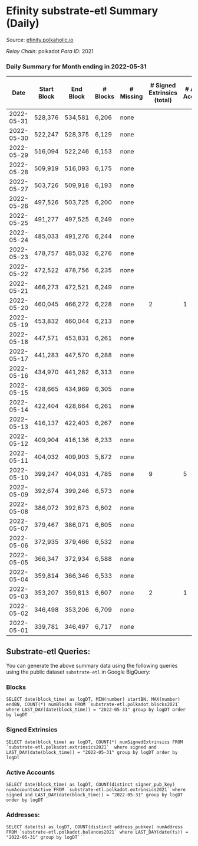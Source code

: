 # Efinity substrate-etl Summary (Daily)

_Source_: [efinity.polkaholic.io](https://efinity.polkaholic.io)

*Relay Chain*: polkadot
*Para ID*: 2021



### Daily Summary for Month ending in 2022-05-31


| Date | Start Block | End Block | # Blocks | # Missing | # Signed Extrinsics (total) | # Active Accounts | # Addresses with Balances | # Events | # Transfers | # XCM Transfers In | # XCM Transfers Out |
| ---- | ----------- | --------- | -------- | --------- | --------------------------- | ----------------- | ------------------------- | -------- | ----------- | ------------------ | ------------------- |
| 2022-05-31 | 528,376 | 534,581 | 6,206 | none  |  |  | 10 | 18,638 |   |   |   |
| 2022-05-30 | 522,247 | 528,375 | 6,129 | none  |  |  | 10 | 18,407 |   |   |   |
| 2022-05-29 | 516,094 | 522,246 | 6,153 | none  |  |  | 10 | 18,483 |   |   |   |
| 2022-05-28 | 509,919 | 516,093 | 6,175 | none  |  |  | 10 | 18,547 |   |   |   |
| 2022-05-27 | 503,726 | 509,918 | 6,193 | none  |  |  | 10 | 18,599 |   |   |   |
| 2022-05-26 | 497,526 | 503,725 | 6,200 | none  |  |  | 10 | 18,620 |   |   |   |
| 2022-05-25 | 491,277 | 497,525 | 6,249 | none  |  |  | 10 | 18,769 |   |   |   |
| 2022-05-24 | 485,033 | 491,276 | 6,244 | none  |  |  | 10 | 18,752 |   |   |   |
| 2022-05-23 | 478,757 | 485,032 | 6,276 | none  |  |  | 10 | 18,850 |   |   |   |
| 2022-05-22 | 472,522 | 478,756 | 6,235 | none  |  |  | 10 | 18,725 |   |   |   |
| 2022-05-21 | 466,273 | 472,521 | 6,249 | none  |  |  | 10 | 18,767 |   |   |   |
| 2022-05-20 | 460,045 | 466,272 | 6,228 | none  | 2 | 1 | 10 | 18,722 |   |   |   |
| 2022-05-19 | 453,832 | 460,044 | 6,213 | none  |  |  | 8 | 18,659 |   |   |   |
| 2022-05-18 | 447,571 | 453,831 | 6,261 | none  |  |  | 8 | 18,805 |   |   |   |
| 2022-05-17 | 441,283 | 447,570 | 6,288 | none  |  |  | 8 | 18,884 |   |   |   |
| 2022-05-16 | 434,970 | 441,282 | 6,313 | none  |  |  | 8 | 18,961 |   |   |   |
| 2022-05-15 | 428,665 | 434,969 | 6,305 | none  |  |  |  | 18,935 |   |   |   |
| 2022-05-14 | 422,404 | 428,664 | 6,261 | none  |  |  | 8 | 18,803 |   |   |   |
| 2022-05-13 | 416,137 | 422,403 | 6,267 | none  |  |  | 8 | 18,823 |   |   |   |
| 2022-05-12 | 409,904 | 416,136 | 6,233 | none  |  |  | 8 | 18,719 |   |   |   |
| 2022-05-11 | 404,032 | 409,903 | 5,872 | none  |  |  | 8 | 17,636 |   |   |   |
| 2022-05-10 | 399,247 | 404,031 | 4,785 | none  | 9 | 5 |  | 14,406 | 4 ($11.16) |   |   |
| 2022-05-09 | 392,674 | 399,246 | 6,573 | none  |  |  | 4 | 19,741 |   |   |   |
| 2022-05-08 | 386,072 | 392,673 | 6,602 | none  |  |  | 4 | 19,828 |   |   |   |
| 2022-05-07 | 379,467 | 386,071 | 6,605 | none  |  |  | 4 | 19,837 |   |   |   |
| 2022-05-06 | 372,935 | 379,466 | 6,532 | none  |  |  | 4 | 19,618 |   |   |   |
| 2022-05-05 | 366,347 | 372,934 | 6,588 | none  |  |  | 4 | 19,786 |   |   |   |
| 2022-05-04 | 359,814 | 366,346 | 6,533 | none  |  |  | 4 | 19,621 |   |   |   |
| 2022-05-03 | 353,207 | 359,813 | 6,607 | none  | 2 | 1 | 4 | 19,856 |   |   |   |
| 2022-05-02 | 346,498 | 353,206 | 6,709 | none  |  |  | 3 | 20,160 |   |   |   |
| 2022-05-01 | 339,781 | 346,497 | 6,717 | none  |  |  | 3 | 20,184 |   |   |   |

## Substrate-etl Queries:
You can generate the above summary data using the following queries using the public dataset `substrate-etl` in Google BigQuery:


### Blocks
```
SELECT date(block_time) as logDT, MIN(number) startBN, MAX(number) endBN, COUNT(*) numBlocks FROM `substrate-etl.polkadot.blocks2021`  where LAST_DAY(date(block_time)) = "2022-05-31" group by logDT order by logDT
```


### Signed Extrinsics
```
SELECT date(block_time) as logDT, COUNT(*) numSignedExtrinsics FROM `substrate-etl.polkadot.extrinsics2021`  where signed and LAST_DAY(date(block_time)) = "2022-05-31" group by logDT order by logDT
```


### Active Accounts
```
SELECT date(block_time) as logDT, COUNT(distinct signer_pub_key) numAccountsActive FROM `substrate-etl.polkadot.extrinsics2021` where signed and LAST_DAY(date(block_time)) = "2022-05-31" group by logDT order by logDT
```


### Addresses:
```
SELECT date(ts) as logDT, COUNT(distinct address_pubkey) numAddress FROM `substrate-etl.polkadot.balances2021` where LAST_DAY(date(ts)) = "2022-05-31" group by logDT```

